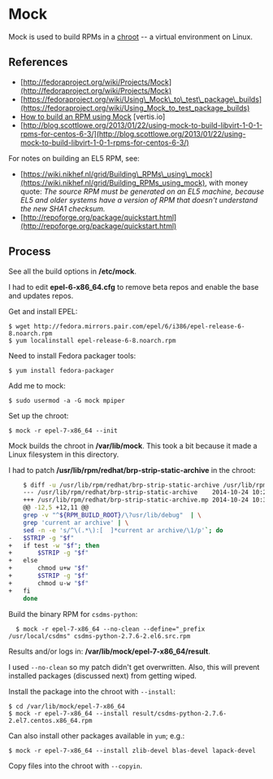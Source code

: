 # Mock

Mock is used to build RPMs in a [chroot](http://en.wikipedia.org/wiki/Chroot) 
-- a virtual environment on Linux.

## References

* [http://fedoraproject.org/wiki/Projects/Mock](http://fedoraproject.org/wiki/Projects/Mock)
* [https://fedoraproject.org/wiki/Using\_Mock\_to\_test\_package\_builds](https://fedoraproject.org/wiki/Using_Mock_to_test_package_builds)
* [How to build an RPM using Mock](http://vertis.io/2013/09/19/how-to-build-an-rpm-using-mock.html) [vertis.io]
* [http://blog.scottlowe.org/2013/01/22/using-mock-to-build-libvirt-1-0-1-rpms-for-centos-6-3/](http://blog.scottlowe.org/2013/01/22/using-mock-to-build-libvirt-1-0-1-rpms-for-centos-6-3/)

For notes on building an EL5 RPM, see:

* [https://wiki.nikhef.nl/grid/Building\_RPMs\_using\_mock](https://wiki.nikhef.nl/grid/Building_RPMs_using_mock), with money quote: *The source RPM must be generated on an EL5 machine, because EL5 and older systems have a version of RPM that doesn't understand the new SHA1 checksum.*
* [http://repoforge.org/package/quickstart.html](http://repoforge.org/package/quickstart.html)

## Process

See all the build options in **/etc/mock**.

I had to edit **epel-6-x86_64.cfg** to remove beta repos and enable the 
base and updates repos.

Get and install EPEL:

    $ wget http://fedora.mirrors.pair.com/epel/6/i386/epel-release-6-8.noarch.rpm
    $ yum localinstall epel-release-6-8.noarch.rpm

Need to install Fedora packager tools:

    $ yum install fedora-packager

Add me to mock:

    $ sudo usermod -a -G mock mpiper

Set up the chroot:

    $ mock -r epel-7-x86_64 --init

Mock builds the chroot in **/var/lib/mock**.
This took a bit because it made a Linux filesystem in this directory.

I had to patch **/usr/lib/rpm/redhat/brp-strip-static-archive** in the 
chroot:

```bash
	$ diff -u /usr/lib/rpm/redhat/brp-strip-static-archive /usr/lib/rpm/redhat/brp-strip-static-archive.mp
	--- /usr/lib/rpm/redhat/brp-strip-static-archive	2014-10-24 10:28:05.169702439 -0600
	+++ /usr/lib/rpm/redhat/brp-strip-static-archive.mp	2014-10-24 10:35:36.048475524 -0600
	@@ -12,5 +12,11 @@
	grep -v "^${RPM_BUILD_ROOT}/\?usr/lib/debug"  | \
	grep 'current ar archive' | \
	sed -n -e 's/^\(.*\):[ 	]*current ar archive/\1/p'`; do
-	$STRIP -g "$f"
+	if test -w "$f"; then
+		$STRIP -g "$f"
+	else
+		chmod u+w "$f"
+		$STRIP -g "$f"
+		chmod u-w "$f"
+	fi
	done
```

Build the binary RPM for `csdms-python`:

      $ mock -r epel-7-x86_64 --no-clean --define="_prefix /usr/local/csdms" csdms-python-2.7.6-2.el6.src.rpm

Results and/or logs in: **/var/lib/mock/epel-7-x86_64/result**.

I used `--no-clean` so my patch didn't get overwritten.
Also, this will prevent installed packages (discussed next)
from getting wiped.


Install the package into the chroot with `--install`:

    $ cd /var/lib/mock/epel-7-x86_64
    $ mock -r epel-7-x86_64 --install result/csdms-python-2.7.6-2.el7.centos.x86_64.rpm 

Can also install other packages available in `yum`; e.g.:

    $ mock -r epel-7-x86_64 --install zlib-devel blas-devel lapack-devel

Copy files into the chroot with `--copyin`.
